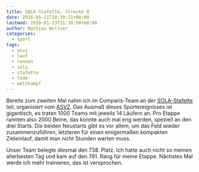 ```yaml
---
title: SOLA-Stafette, Strecke 8
date: 2016-05-21T18:39:21+00:00
lastmod: 2020-01-13T21:38:50+00:00
author: Mathias Wellner
categories:
  - sport
tags:
  - asvz
  - lauf
  - rennen
  - sola
  - stafette
  - team
  - wettkampf
---
```

Bereits zum zweiten Mal nahm ich im Comparis-Team an der <a href="http://portal.sola.asvz.ethz.ch" title="SOLA" target="_blank">SOLA-Stafette</a> teil, 
organisiert vom <a href="http://portal.asvz.ethz.ch" title="ASVZ" target="_blank">ASVZ</a>. Das Ausmaß dieses Sportereignisses ist gigantisch, 
es traten 1000 Teams mit jeweils 14 Läufern an. Pro Etappe rannten also 2000 Beine, das konnte auch mal eng werden, speziell an den drei Starts. 
Die beiden Neustarts gibt es vor allem, um das Feld wieder zusammenzuführen, letzteren für einen einigermaßen kompakten Zieleinlauf, damit man 
nicht Stunden warten muss. 

Unser Team belegte diesmal den 738. Platz. Ich hatte auch nicht so meinen allerbesten Tag und kam auf den 781. Rang für meine Etappe. Nächstes Mal 
werde ich mehr trainieren, das ist versprochen. 